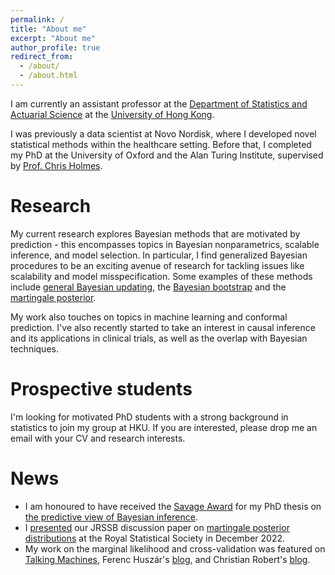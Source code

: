 ```yaml
---
permalink: /
title: "About me"
excerpt: "About me"
author_profile: true
redirect_from: 
  - /about/
  - /about.html
---
```

I am currently an assistant professor at the [Department of Statistics and Actuarial Science](https://saasweb.hku.hk/) at the [University of Hong Kong](https://www.hku.hk/).

I was previously a data scientist at Novo Nordisk, where I developed novel statistical methods within the healthcare setting. Before that, I completed my PhD at the University of Oxford and the Alan Turing Institute, supervised by [Prof. Chris Holmes](http://www.stats.ox.ac.uk/~cholmes/).

Research
======
My current research explores Bayesian methods that are motivated by prediction - this encompasses topics in Bayesian nonparametrics, scalable inference, and model selection. In particular, I find generalized Bayesian procedures to be an exciting avenue of research for tackling issues like scalability and model misspecification. Some examples of these methods include [general Bayesian updating](https://arxiv.org/pdf/1306.6430.pdf), the [Bayesian bootstrap](http://proceedings.mlr.press/v97/fong19a/fong19a.pdf) and the [martingale posterior](https://arxiv.org/pdf/2103.15671.pdf). 

My work also touches on topics in machine learning and conformal prediction. I've also recently started to take an interest in causal inference and its applications in clinical trials, as well as the overlap with Bayesian techniques.


Prospective students
======
I'm looking for motivated PhD students with a strong background in statistics to join my group at HKU.  If you are interested, please drop me an email with your CV and research interests.


News
======
- I am honoured to have received the [Savage Award](https://bayesian.org/project/savage-award/) for my PhD thesis on [the predictive view of Bayesian inference](https://ora.ox.ac.uk/objects/uuid:98a6d3eb-6fee-4850-87f2-8dd048fd6864).
- I [presented](https://www.youtube.com/watch?v=FXp8c7wLyto) our JRSSB discussion paper on [martingale posterior distributions](https://rss.org.uk/RSS/media/File-library/Events/Discussion%20meetings/Preprint_Fong-et-al_12-Dec-2022.pdf) at the Royal Statistical Society in December 2022. 
- My work on the marginal likelihood and cross-validation was featured on [Talking Machines](https://www.thetalkingmachines.com/episodes/postersessionai-and-deep-quaggles), Ferenc Huszár's [blog](https://www.inference.vc/marginal-likelihood-and-cross-validation/), and Christian Robert's [blog](https://xianblog.wordpress.com/2020/10/09/marginal-likelihood-as-exhaustive-x-validation/).
